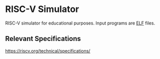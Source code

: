 RISC-V Simulator
================

RISC-V simulator for educational purposes. Input programs are
[ELF](https://en.wikipedia.org/wiki/Executable_and_Linkable_Format)
files.

Relevant Specifications
-----------------------

https://riscv.org/technical/specifications/
